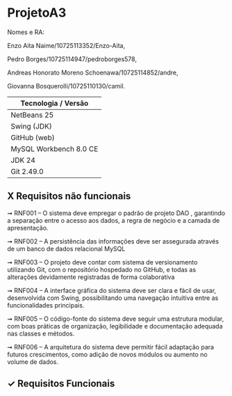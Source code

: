 # ProjetoA3
Nomes e RA:

Enzo Aita Naime/10725113352/Enzo-Aita,

Pedro Borges/10725114947/pedroborges578,

Andreas Honorato Moreno Schoenawa/10725114852/andre,

Giovanna Bosquerolli/10725110130/camil.


| Tecnologia     /     Versão      |                                    
|----------------------------------|
| NetBeans  25                     | 
| Swing (JDK)                      | 
| GitHub (web)                     | 
| MySQL Workbench 8.0 CE           | 
| JDK 24                           |                                             
| Git 2.49.0                       | 


## X Requisitos não funcionais 
➞ RNF001 – O sistema deve empregar o padrão de projeto DAO , garantindo a separação entre o acesso aos dados, a regra de negócio e a camada de apresentação.

➞ RNF002 – A persistência das informações deve ser assegurada através de um banco de dados relacional MySQL

➞ RNF003 – O projeto deve contar com sistema de versionamento utilizando Git, com o repositório hospedado no GitHub, e todas as alterações devidamente registradas de forma colaborativa

➞ RNF004 – A interface gráfica do sistema deve ser clara e fácil de usar, desenvolvida com Swing, possibilitando uma navegação intuitiva entre as funcionalidades principais.

➞ RNF005 – O código-fonte do sistema deve seguir uma estrutura modular, com boas práticas de organização, legibilidade e documentação adequada nas classes e métodos.

➞ RNF006 – A arquitetura do sistema deve permitir fácil adaptação para futuros crescimentos, como adição de novos módulos ou aumento no volume de dados.

##  ✓ Requisitos Funcionais 
